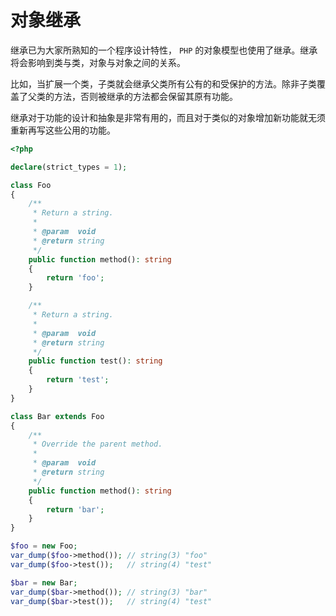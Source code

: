 # 对象继承

继承已为大家所熟知的一个程序设计特性， `PHP` 的对象模型也使用了继承。继承将会影响到类与类，对象与对象之间的关系。

比如，当扩展一个类，子类就会继承父类所有公有的和受保护的方法。除非子类覆盖了父类的方法，否则被继承的方法都会保留其原有功能。

继承对于功能的设计和抽象是非常有用的，而且对于类似的对象增加新功能就无须重新再写这些公用的功能。

```php
<?php

declare(strict_types = 1);

class Foo
{
    /**
     * Return a string.
     *
     * @param  void
     * @return string
     */
    public function method(): string
    {
        return 'foo';
    }

    /**
     * Return a string.
     *
     * @param  void
     * @return string
     */
    public function test(): string
    {
        return 'test';
    }
}

class Bar extends Foo
{
    /**
     * Override the parent method.
     *
     * @param  void
     * @return string
     */
    public function method(): string
    {
        return 'bar';
    }
}

$foo = new Foo;
var_dump($foo->method()); // string(3) "foo"
var_dump($foo->test());   // string(4) "test"

$bar = new Bar;
var_dump($bar->method()); // string(3) "bar"
var_dump($bar->test());   // string(4) "test"

```

